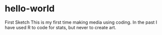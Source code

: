 # hello-world
First Sketch
This is my first time making media using coding. In the past I have used R to code for stats, but never to create art. 
